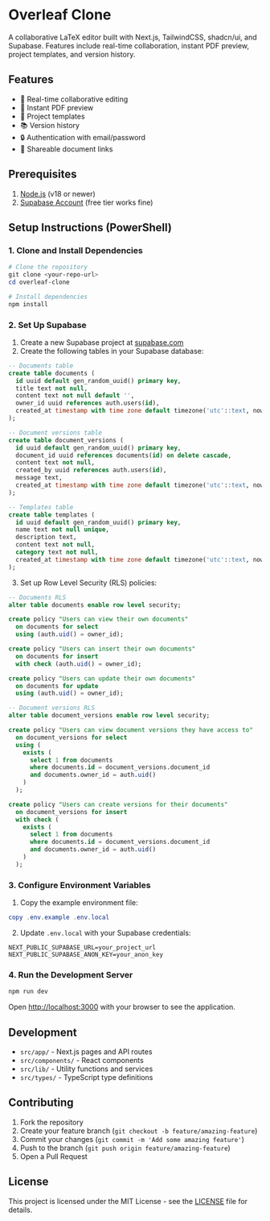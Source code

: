 # Overleaf Clone

A collaborative LaTeX editor built with Next.js, TailwindCSS, shadcn/ui, and Supabase. Features include real-time collaboration, instant PDF preview, project templates, and version history.

## Features

- 🤝 Real-time collaborative editing
- 📄 Instant PDF preview
- 📝 Project templates
- 📚 Version history
- 🔒 Authentication with email/password
- 🔗 Shareable document links

## Prerequisites

1. [Node.js](https://nodejs.org/) (v18 or newer)
2. [Supabase Account](https://supabase.com/) (free tier works fine)

## Setup Instructions (PowerShell)

### 1. Clone and Install Dependencies

```powershell
# Clone the repository
git clone <your-repo-url>
cd overleaf-clone

# Install dependencies
npm install
```

### 2. Set Up Supabase

1. Create a new Supabase project at [supabase.com](https://supabase.com)
2. Create the following tables in your Supabase database:

```sql
-- Documents table
create table documents (
  id uuid default gen_random_uuid() primary key,
  title text not null,
  content text not null default '',
  owner_id uuid references auth.users(id),
  created_at timestamp with time zone default timezone('utc'::text, now()) not null
);

-- Document versions table
create table document_versions (
  id uuid default gen_random_uuid() primary key,
  document_id uuid references documents(id) on delete cascade,
  content text not null,
  created_by uuid references auth.users(id),
  message text,
  created_at timestamp with time zone default timezone('utc'::text, now()) not null
);

-- Templates table
create table templates (
  id uuid default gen_random_uuid() primary key,
  name text not null unique,
  description text,
  content text not null,
  category text not null,
  created_at timestamp with time zone default timezone('utc'::text, now()) not null
);
```

3. Set up Row Level Security (RLS) policies:

```sql
-- Documents RLS
alter table documents enable row level security;

create policy "Users can view their own documents"
  on documents for select
  using (auth.uid() = owner_id);

create policy "Users can insert their own documents"
  on documents for insert
  with check (auth.uid() = owner_id);

create policy "Users can update their own documents"
  on documents for update
  using (auth.uid() = owner_id);

-- Document versions RLS
alter table document_versions enable row level security;

create policy "Users can view document versions they have access to"
  on document_versions for select
  using (
    exists (
      select 1 from documents
      where documents.id = document_versions.document_id
      and documents.owner_id = auth.uid()
    )
  );

create policy "Users can create versions for their documents"
  on document_versions for insert
  with check (
    exists (
      select 1 from documents
      where documents.id = document_versions.document_id
      and documents.owner_id = auth.uid()
    )
  );
```

### 3. Configure Environment Variables

1. Copy the example environment file:
```powershell
copy .env.example .env.local
```

2. Update `.env.local` with your Supabase credentials:
```
NEXT_PUBLIC_SUPABASE_URL=your_project_url
NEXT_PUBLIC_SUPABASE_ANON_KEY=your_anon_key
```

### 4. Run the Development Server

```powershell
npm run dev
```

Open [http://localhost:3000](http://localhost:3000) with your browser to see the application.

## Development

- `src/app/` - Next.js pages and API routes
- `src/components/` - React components
- `src/lib/` - Utility functions and services
- `src/types/` - TypeScript type definitions

## Contributing

1. Fork the repository
2. Create your feature branch (`git checkout -b feature/amazing-feature`)
3. Commit your changes (`git commit -m 'Add some amazing feature'`)
4. Push to the branch (`git push origin feature/amazing-feature`)
5. Open a Pull Request

## License

This project is licensed under the MIT License - see the [LICENSE](LICENSE) file for details.
